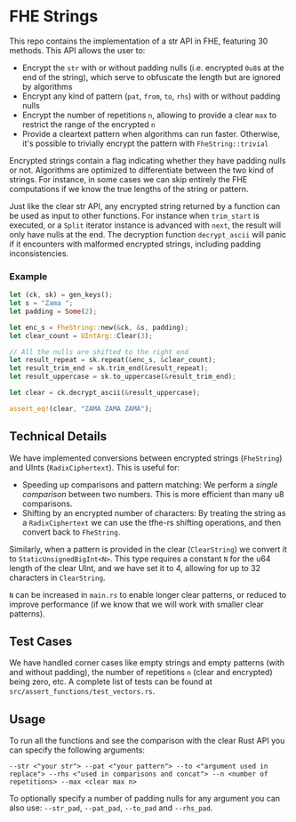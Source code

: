 # FHE Strings

This repo contains the implementation of a str API in FHE, featuring 30 methods. This API allows the user to:
* Encrypt the `str` with or without padding nulls (i.e. encrypted `0u8`s at the end of the string), which serve to obfuscate the length but are ignored by algorithms
* Encrypt any kind of pattern (`pat`, `from`, `to`, `rhs`) with or without padding nulls
* Encrypt the number of repetitions `n`, allowing to provide a clear `max` to restrict the range of the encrypted `n`
* Provide a cleartext pattern when algorithms can run faster. Otherwise, it's possible to trivially encrypt the pattern with `FheString::trivial`

Encrypted strings contain a flag indicating whether they have padding nulls or not. Algorithms are optimized to differentiate between the two kind of strings. For instance, in some cases we can skip entirely the FHE computations if we know the true lengths of the string or pattern.

Just like the clear str API, any encrypted string returned by a function can be used as input to other functions. For instance when `trim_start` is executed, or a `Split` iterator instance is advanced with `next`, the result will only have nulls at the end. The decryption function `decrypt_ascii` will panic if it encounters with malformed encrypted strings, including padding inconsistencies.

### Example

```rust
let (ck, sk) = gen_keys();
let s = "Zama ";
let padding = Some(2);

let enc_s = FheString::new(&ck, &s, padding);
let clear_count = UIntArg::Clear(3);

// All the nulls are shifted to the right end
let result_repeat = sk.repeat(&enc_s, &clear_count);
let result_trim_end = sk.trim_end(&result_repeat);
let result_uppercase = sk.to_uppercase(&result_trim_end);

let clear = ck.decrypt_ascii(&result_uppercase);

assert_eq!(clear, "ZAMA ZAMA ZAMA");
```

## Technical Details

We have implemented conversions between encrypted strings (`FheString`) and UInts (`RadixCiphertext`). This is useful for:

- Speeding up comparisons and pattern matching: We perform a _single comparison_ between two numbers. This is more efficient than many u8 comparisons.
- Shifting by an encrypted number of characters: By treating the string as a `RadixCiphertext` we can use the tfhe-rs shifting operations, and then convert back to `FheString`.

Similarly, when a pattern is provided in the clear (`ClearString`) we convert it to `StaticUnsignedBigInt<N>`. This type requires a constant `N` for the u64 length of the clear UInt, and we have set it to 4, allowing for up to 32 characters in `ClearString`.

`N` can be increased in `main.rs` to enable longer clear patterns, or reduced to improve performance (if we know that we will work with smaller clear patterns).

## Test Cases

We have handled corner cases like empty strings and empty patterns (with and without padding), the number of repetitions `n` (clear and encrypted) being zero, etc. A complete list of tests can be found at `src/assert_functions/test_vectors.rs`.

## Usage
To run all the functions and see the comparison with the clear Rust API you can specify the following arguments:

```--str <"your str"> --pat <"your pattern"> --to <"argument used in replace"> --rhs <"used in comparisons and concat"> --n <number of repetitions> --max <clear max n>```

To optionally specify a number of padding nulls for any argument you can also use: ``--str_pad``, ``--pat_pad``, ``--to_pad`` and ``--rhs_pad``.

